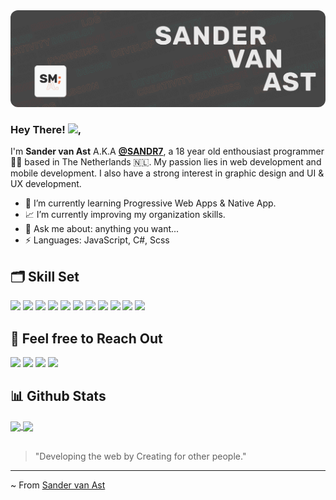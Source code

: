 <img src="./banner.png" style="border-radius: 12px;">

### Hey There! <img src="https://raw.githubusercontent.com/MartinHeinz/MartinHeinz/master/wave.gif" width="30px">,

I'm **Sander van Ast** A.K.A **[@SANDR7](https://www.instagram.com/sandr.9/)**, a 18 year old enthousiast programmer 👨‍💻 based in The Netherlands 🇳🇱. My passion lies in web development and mobile development. I also have a strong interest in graphic design and UI & UX development.

- 🌱 I’m currently learning Progressive Web Apps & Native App.
- 📈 I’m currently improving my organization skills.
- 💬 Ask me about: anything you want...
- ⚡ Languages: JavaScript, C#, Scss

## 🗂 Skill Set 

![](https://img.shields.io/badge/Code-React-informational?style=flat&logo=react&logoColor=white&color=31AF9F)
![](https://img.shields.io/badge/Code-Vue-informational?style=flat&logo=vue&logoColor=white&color=31AF9F)
![](https://img.shields.io/badge/Code-Express-informational?style=flat&logo=javascript&logoColor=white&color=31AF9F)
![](https://img.shields.io/badge/Code-Next-informational?style=flat&logo=next.js&logoColor=white&color=31AF9F)
![](https://img.shields.io/badge/Code-C/C++-informational?style=flat&logo=c&logoColor=white&color=FF7B47)
![](https://img.shields.io/badge/Code-Php-informational?style=flat&logo=php&logoColor=white&color=FF7B47)
![](https://img.shields.io/badge/Code-JavaScript-informational?style=flat&logo=javascript&logoColor=white&color=FF7B47)
![](https://img.shields.io/badge/Code-TypeScript-informational?style=flat&logo=typescript&logoColor=white&color=FF7B47)
![](https://img.shields.io/badge/Database-MongoDB-informational?style=flat&logo=mongodb&logoColor=white&color=4764FF)
![](https://img.shields.io/badge/Database-FireBase-informational?style=flat&logo=firebase&logoColor=white&color=4764FF)
![](https://img.shields.io/badge/Editor-VSCode-informational?style=flat&logo=visual-studio-code&logoColor=white&color=C94040)

## 🔗 Feel free to Reach Out

[![](https://img.shields.io/badge/Sander%20van%20Ast-informational?style=flat&logo=linkedin&logoColor=white&color=2867b2)](https://www.linkedin.com/in/sander-van-ast/)
[![](https://img.shields.io/badge/@SANDR7-informational?style=flat&logo=github&logoColor=white&color=black)](https://github.com/SANDR7)
[![](https://img.shields.io/badge/@Sandr.9-informational?style=flat&logo=instagram&logoColor=white&color=8134af)](https://www.instagram.com/sandr.9/)
[![](https://img.shields.io/badge/@XANDR-informational?style=flat&logo=discord&logoColor=white&color=7289DA)](https://discord.com/users/288274960496066560 )

## 📊 Github Stats

  <a href="https://github.com/SANDR7">
    <img align="center" src="https://github-readme-stats.vercel.app/api/top-langs/?username=SANDR7&layout=compact&hide_title=1&card_width=300&theme=dark">
  </a>

<a href="https://github.com/SANDR7">
  <img align="center" src="https://github-readme-stats.vercel.app/api?username=SANDR7&show_icons=true&line_height=27&count_private=true&title_color=ffffff&text_color=ffeeff&icon_color=FF7B47&bg_color=1d1f21"/>
</a>
<br/><br/>

> "Developing the web by Creating for other people."

---

~ From [Sander van Ast](https://github.com/SANDR7)
